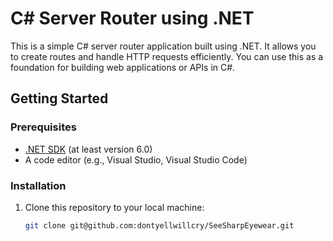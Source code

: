 # C# Server Router using .NET

This is a simple C# server router application built using .NET. It allows you to create routes and handle HTTP requests efficiently. You can use this as a foundation for building web applications or APIs in C#.

## Getting Started

### Prerequisites

- [.NET SDK](https://dotnet.microsoft.com/download) (at least version 6.0)
- A code editor (e.g., Visual Studio, Visual Studio Code)

### Installation

1. Clone this repository to your local machine:

   ```bash
   git clone git@github.com:dontyellwillcry/SeeSharpEyewear.git

